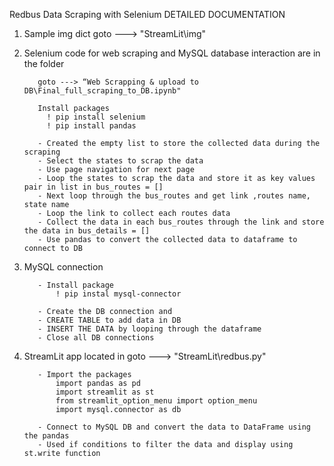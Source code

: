 Redbus Data Scraping with Selenium DETAILED DOCUMENTATION

1. Sample img dict
          goto ---> "StreamLit\img"


2. Selenium code for web scraping and MySQL database interaction are in the folder
          
          goto ---> “Web Scrapping & upload to DB\Final_full_scraping_to_DB.ipynb"

          Install packages
            ! pip install selenium
            ! pip install pandas
          
          - Created the empty list to store the collected data during the scraping
          - Select the states to scrap the data
          - Use page navigation for next page
          - Loop the states to scrap the data and store it as key values pair in list in bus_routes = []
          - Next loop through the bus_routes and get link ,routes name, state name
          - Loop the link to collect each routes data
          - Collect the data in each bus_routes through the link and store the data in bus_details = []
          - Use pandas to convert the collected data to dataframe to connect to DB


3. MySQL connection

          - Install package
              ! pip instal mysql-connector

          - Create the DB connection and
          - CREATE TABLE to add data in DB
          - INSERT THE DATA by looping through the dataframe
          - Close all DB connections


4. StreamLit app located in 
          goto ---> "StreamLit\redbus.py"
    
          - Import the packages
              import pandas as pd
              import streamlit as st
              from streamlit_option_menu import option_menu
              import mysql.connector as db
          
          - Connect to MySQL DB and convert the data to DataFrame using the pandas
          - Used if conditions to filter the data and display using st.write function


